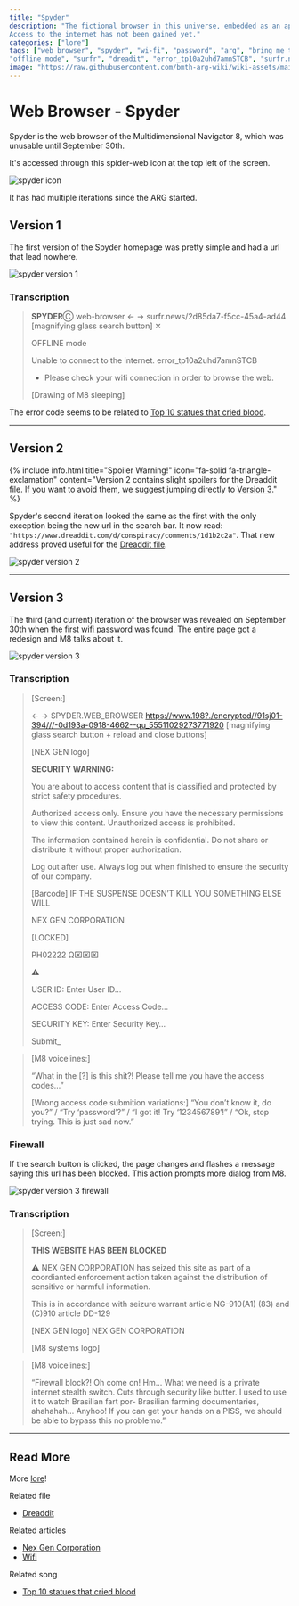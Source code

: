 ```yaml
---
title: "Spyder"
description: "The fictional browser in this universe, embedded as an application within the system. 
Access to the internet has not been gained yet."
categories: ["lore"]
tags: ["web browser", "spyder", "wi-fi", "password", "arg", "bring me the horizon", "bmth", 
"offline mode", "surfr", "dreadit", "error_tp10a2uhd7amnSTCB", "surfr.news/2d85da7-f5cc-45a4-ad44"]
image: "https://raw.githubusercontent.com/bmth-arg-wiki/wiki-assets/main/lore/webbrowser/spyder-v1.png"
---
```

# Web Browser - Spyder

Spyder is the web browser of the Multidimensional Navigator 8, which was unusable until September 30th.

It's accessed through this spider-web icon at the top left of the screen.

![spyder icon](https://raw.githubusercontent.com/bmth-arg-wiki/wiki-assets/main/lore/webbrowser/spyder-icon.png)

It has had multiple iterations since the ARG started.

## Version 1

The first version of the Spyder homepage was pretty simple and had a url that lead nowhere.

![spyder version 1](https://raw.githubusercontent.com/bmth-arg-wiki/wiki-assets/main/lore/webbrowser/spyder-v1.png)

### Transcription

>**SPYDER**Ⓒ web-browser ← → surfr.news/2d85da7-f5cc-45a4-ad44 [magnifying glass search button] ✕
>
>OFFLINE mode
>
>Unable to connect to the internet. error_tp10a2uhd7amnSTCB
>
>-	Please check your wifi connection in order to browse the web.
>
>[Drawing of M8 sleeping]

The error code seems to be related to [Top 10 statues that cried blood](../music/song-top10).

***

## Version 2

{% include info.html 
title="Spoiler Warning!" 
icon="fa-solid fa-triangle-exclamation"
content="Version 2 contains slight spoilers for the Dreaddit file. If you want to avoid them, we suggest jumping directly to [Version 3](#Version-3)." 
%}

Spyder's second iteration looked the same as the first with the only exception being the new url in the search bar.
It now read: ```"https://www.dreaddit.com/d/conspiracy/comments/1d1b2c2a"```.
That new address proved useful for the [Dreaddit file](../for-sof/dreadit).

![spyder version 2](https://raw.githubusercontent.com/bmth-arg-wiki/wiki-assets/main/lore/webbrowser/spyder-v2.png)

***

## Version 3

The third (and current) iteration of the browser was revealed on September 30th when the first [wifi password](wifi#nxEcoSubLevel) was found.
The entire page got a redesign and M8 talks about it.

![spyder version 3](https://raw.githubusercontent.com/bmth-arg-wiki/wiki-assets/main/lore/webbrowser/spyder-v3.png)

### Transcription

>[Screen:]
>
>← → SPYDER.WEB_BROWSER    https://www.198?./encrypted//91sj01-394///-0d193a-0918-4662--qu_55511029273771920 [magnifying glass search button + reload and close buttons]
>
>[NEX GEN logo]
>
>**SECURITY WARNING:**
> 
>You are about to access content that is classified and protected by strict safety procedures.
>
>Authorized access only. Ensure you have the necessary permissions to view this content. 
Unauthorized access is prohibited.
>
>The information contained herein is confidential. Do not share or distribute it without proper authorization. 
>
>Log out after use. Always log out when finished to ensure the security of our company.
>
>[Barcode] IF THE SUSPENSE DOESN’T KILL YOU SOMETHING ELSE WILL
>
>
>NEX GEN CORPORATION
> 
>[LOCKED]
> 
>PH02222 Ω⌧⌧⌧
> 
>⚠️
>
>USER ID: Enter User ID…
>
>ACCESS CODE: Enter Access Code…
>
>SECURITY KEY: Enter Security Key…
>
>Submit_

>[M8 voicelines:]
>
>“What in the [?] is this shit?! Please tell me you have the access codes…”
>
>[Wrong access code submition variations:] “You don’t know it, do you?” / 
“Try ‘password’?” / “I got it! Try ‘123456789’!” / “Ok, stop trying. This is just sad now.”

### Firewall

If the search button is clicked, the page changes and flashes a message saying this url has been blocked. 
This action prompts more dialog from M8.

![spyder version 3 firewall](https://raw.githubusercontent.com/bmth-arg-wiki/wiki-assets/main/lore/webbrowser/spyder-v3-firewall.png)

### Transcription

>[Screen:]
>
>**THIS WEBSITE HAS BEEN BLOCKED**
>
>⚠️ NEX GEN CORPORATION has seized this site as part of a coordianted enforcement action taken against the distribution of sensitive or harmful information.
>
>This is in accordance with seizure warrant article NG-910(A1) (83) and (C)910 article DD-129
>
>[NEX GEN logo] NEX GEN CORPORATION
>
>[M8 systems logo]

>[M8 voicelines:]
>
>“Firewall block?! Oh come on! Hm… What we need is a private internet stealth switch. Cuts through security like butter. 
I used to use it to watch Brasilian fart por- Brasilian farming documentaries, ahahahah… 
Anyhoo! If you can get your hands on a PISS, we should be able to bypass this no problemo.”

***

## Read More

More [lore](lore)!

Related file

- [Dreaddit](../for-sof/dreadit)

Related articles

- [Nex Gen Corporation](nex-gen-corporation)
- [Wifi](wifi)

Related song

- [Top 10 statues that cried blood](../music/song-top10)